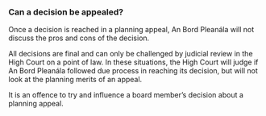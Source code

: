 ###  Can a decision be appealed?

Once a decision is reached in a planning appeal, An Bord Pleanála will not
discuss the pros and cons of the decision.

All decisions are final and can only be challenged by judicial review in the
High Court on a point of law. In these situations, the High Court will judge
if An Bord Pleanála followed due process in reaching its decision, but will
not look at the planning merits of an appeal.

It is an offence to try and influence a board member’s decision about a
planning appeal.
